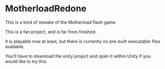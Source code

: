 # MotherloadRedone
This is a kind of remake of the Motherload flash game.

This is a fan project, and is far from finished.

It is playable now at least, but there is currently no pre-built
executable files available.

You'll have to download the unity project and open it within
Unity if you would like to try this.
